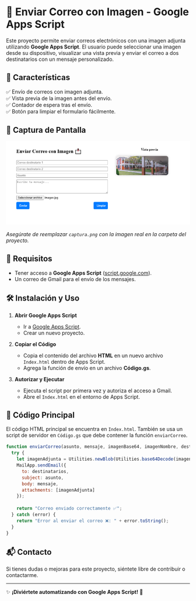 # 📩 Enviar Correo con Imagen - Google Apps Script

Este proyecto permite enviar correos electrónicos con una imagen adjunta utilizando **Google Apps Script**. El usuario puede seleccionar una imagen desde su dispositivo, visualizar una vista previa y enviar el correo a dos destinatarios con un mensaje personalizado.

## 🚀 Características

✅ Envío de correos con imagen adjunta.  
✅ Vista previa de la imagen antes del envío.  
✅ Contador de espera tras el envío.  
✅ Botón para limpiar el formulario fácilmente.  

## 📸 Captura de Pantalla

![Vista previa del formulario](captura.png)

*Asegúrate de reemplazar `captura.png` con la imagen real en la carpeta del proyecto.*

## 🔧 Requisitos

- Tener acceso a **Google Apps Script** ([script.google.com](https://script.google.com/)).
- Un correo de Gmail para el envío de los mensajes.

## 🛠️ Instalación y Uso

1. **Abrir Google Apps Script**  
   - Ir a [Google Apps Script](https://script.google.com/).
   - Crear un nuevo proyecto.

2. **Copiar el Código**  
   - Copia el contenido del archivo **HTML** en un nuevo archivo `Index.html` dentro de Apps Script.
   - Agrega la función de envío en un archivo **Código.gs**.

3. **Autorizar y Ejecutar**  
   - Ejecuta el script por primera vez y autoriza el acceso a Gmail.
   - Abre el `Index.html` en el entorno de Apps Script.

## 📜 Código Principal

El código HTML principal se encuentra en `Index.html`. También se usa un script de servidor en `Código.gs` que debe contener la función `enviarCorreo`.

```javascript
function enviarCorreo(asunto, mensaje, imagenBase64, imagenNombre, destinatarios) {
  try {
    let imagenAdjunta = Utilities.newBlob(Utilities.base64Decode(imagenBase64), "image/png", imagenNombre);
    MailApp.sendEmail({
      to: destinatarios,
      subject: asunto,
      body: mensaje,
      attachments: [imagenAdjunta]
    });

    return "Correo enviado correctamente ✅";
  } catch (error) {
    return "Error al enviar el correo ❌: " + error.toString();
  }
}
```

## 📬 Contacto

Si tienes dudas o mejoras para este proyecto, siéntete libre de contribuir o contactarme.

---

✨ **¡Diviértete automatizando con Google Apps Script!** 🚀
```

